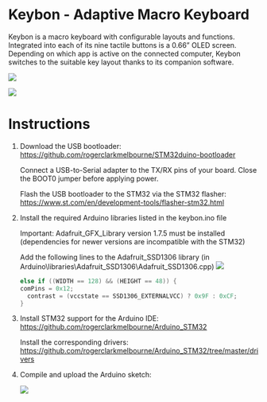 # Keybon - Adaptive Macro Keyboard

Keybon is a macro keyboard with configurable layouts and functions. Integrated into each of its nine tactile buttons is a 0.66” OLED screen. Depending on which app is active on the connected computer, Keybon switches to the suitable key layout thanks to its companion software.

![](keybon%20animated.gif)

![](Explosion%20Animation.gif)

# Instructions

1.  Download the USB bootloader: https://github.com/rogerclarkmelbourne/STM32duino-bootloader

    Connect a USB-to-Serial adapter to the TX/RX pins of your board. Close the BOOT0 jumper before applying power.
    
    Flash the USB bootloader to the STM32 via the STM32 flasher:  https://www.st.com/en/development-tools/flasher-stm32.html
2.  Install the required Arduino libraries listed in the keybon.ino file

    Important: Adafruit_GFX_Library version 1.7.5 must be installed (dependencies for newer versions are incompatible with the STM32)
    
    Add the following lines to the Adafruit_SSD1306 library (in Arduino\libraries\Adafruit_SSD1306\Adafruit_SSD1306.cpp) 
    ![](https://user-images.githubusercontent.com/13223470/107243109-f9623400-6a2c-11eb-850f-8f4064462722.png)
    ```C++
    else if ((WIDTH == 128) && (HEIGHT == 48)) {
    comPins = 0x12;
	  contrast = (vccstate == SSD1306_EXTERNALVCC) ? 0x9F : 0xCF;
    }
    ```
3.  Install STM32 support for the Arduino IDE: https://github.com/rogerclarkmelbourne/Arduino_STM32

    Install the corresponding drivers: https://github.com/rogerclarkmelbourne/Arduino_STM32/tree/master/drivers
4.  Compile and upload the Arduino sketch:

    ![](https://user-images.githubusercontent.com/13223470/107160061-3b8b6700-6994-11eb-9f17-666364d7964a.png)
